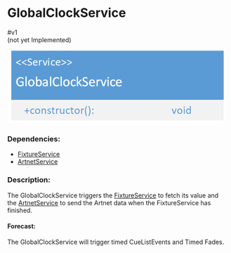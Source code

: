 # GlobalClockService
\#v1  
(not yet Implemented)  

![GlobalClockService](./assets/GlobalClockService_v1.png)

### Dependencies:  
- [FixtureService](./FixtureService.md)
- [ArtnetService](./ArtnetService.md)

### Description:
The GlobalClockService triggers the [FixtureService](./FixtureService.md) to fetch its value and the [ArtnetService](./ArtnetService.md) to send the Artnet data when the FixtureService has finished.  
#### Forecast:
The GlobalClockService will trigger timed CueListEvents and Timed Fades.